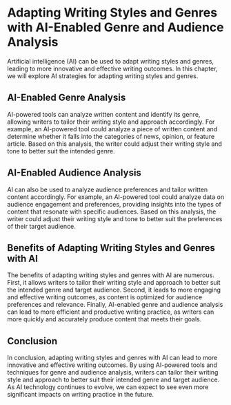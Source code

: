Adapting Writing Styles and Genres with AI-Enabled Genre and Audience Analysis
========================================================================================================================================

Artificial intelligence (AI) can be used to adapt writing styles and genres, leading to more innovative and effective writing outcomes. In this chapter, we will explore AI strategies for adapting writing styles and genres.

AI-Enabled Genre Analysis
-------------------------

AI-powered tools can analyze written content and identify its genre, allowing writers to tailor their writing style and approach accordingly. For example, an AI-powered tool could analyze a piece of written content and determine whether it falls into the categories of news, opinion, or feature article. Based on this analysis, the writer could adjust their writing style and tone to better suit the intended genre.

AI-Enabled Audience Analysis
----------------------------

AI can also be used to analyze audience preferences and tailor written content accordingly. For example, an AI-powered tool could analyze data on audience engagement and preferences, providing insights into the types of content that resonate with specific audiences. Based on this analysis, the writer could adjust their writing style and tone to better suit the preferences of their target audience.

Benefits of Adapting Writing Styles and Genres with AI
------------------------------------------------------

The benefits of adapting writing styles and genres with AI are numerous. First, it allows writers to tailor their writing style and approach to better suit the intended genre and target audience. Second, it leads to more engaging and effective writing outcomes, as content is optimized for audience preferences and relevance. Finally, AI-enabled genre and audience analysis can lead to more efficient and productive writing practice, as writers can more quickly and accurately produce content that meets their goals.

Conclusion
----------

In conclusion, adapting writing styles and genres with AI can lead to more innovative and effective writing outcomes. By using AI-powered tools and techniques for genre and audience analysis, writers can tailor their writing style and approach to better suit their intended genre and target audience. As AI technology continues to evolve, we can expect to see even more significant impacts on writing practice in the future.
